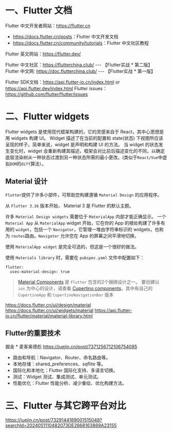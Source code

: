 # 一、Flutter 文档

Flutter 中文开发者网站：<https://flutter.cn>
  * <https://docs.flutter.cn/posts>：Flutter 中文开发文档
  * <https://docs.flutter.cn/community/tutorials>：Flutter 中文社区教程

Flutter 英文网站：<https://flutter.dev/>

Flutter 中文社区：<https://flutterchina.club/> --- 【Flutter实战 * 第二版】
Flutter 中文网: <https://doc.flutterchina.club/> --- 【Flutter实战 * 第一版】

Flutter SDK文档：<https://api.flutter-io.cn/index.html> or <https://api.flutter.dev/index.html>
Flutter issues：<https://github.com/flutter/flutter/issues>


# 二、Flutter widgets

Flutter widgets 是使用现代框架构建的，它的灵感来自于 React，其中心思想是用 widgets 构建 UI。
Widget 描述了在当前的配置和 state(状态) 下视图所应该呈现的样子。简单来说，widget 是声明和构建 UI 的方法。 
当 widget 的状态发生变化时，widget 会重新构建其描述，框架会对比前后描述变化的不同，以确定底层渲染树从一种状态过渡到另一种状态所需的最小更改。(类似于`React/Vue`中虚拟`DOM`的`diff`算法）。

## Material 设计

`Flutter`提供了许多小部件，可帮助您构建遵循 `Material Design` 的应用程序。

从 `Flutter 3.16` 版本开始， Material 3 是 Flutter 的默认主题。

许多 `Material Design widgets` 需要位于 `MaterialApp` 内部才能正确显示。
一个 `Material App` 从 `MaterialApp` widget 开始，它在你的 App 的根处构建了许多有用的 `widget`，包括一个 `Navigator`，它管理一堆由字符串标识的 widgets，也称为 `routes`路由。`Navigator` 允许您在 App 的屏幕之间平滑地切换。

使用 `MaterialApp widget` 是完全可选的，但这是一个很好的做法。

使用 `Materials library` 时，需要在 `pubspec.yaml` 文件中配置如下：
```
flutter:
  uses-material-design: true
```

> [Material Components](https://docs.flutter.cn/ui/widgets/material) 是 `Flutter` 包含的2个捆绑设计之一。
> 要创建以 `ios` 为中心的设计，请查看 [Cupertino components](https://docs.flutter.cn/ui/widgets/cupertino)，其中有自己的 `CupertinoApp` 和 `CupertinoNavigationBar` 版本


<https://docs.flutter.cn/ui/design/material>
<https://docs.flutter.cn/ui/widgets/material>
<https://api.flutter-io.cn/flutter/material/material-library.html>


## Flutter的重要技术

掘金 * 麦客奥德彪 <https://juejin.cn/post/7371256712106754085>

* 路由和导航：Navigator、Router、命名路由等。
* 本地存储：shared_preferences、sqflite 等。
* 国际化和本地化：Flutter 国际化支持、多语言切换。
* 测试：Widget 测试、集成测试、单元测试。
* 性能优化：Flutter 性能分析、减少重绘、优化构建方法。


# 三、Flutter 与其它跨平台对比
https://juejin.cn/post/7329144189001515048?searchId=2024051110482073DE2668163869A23155